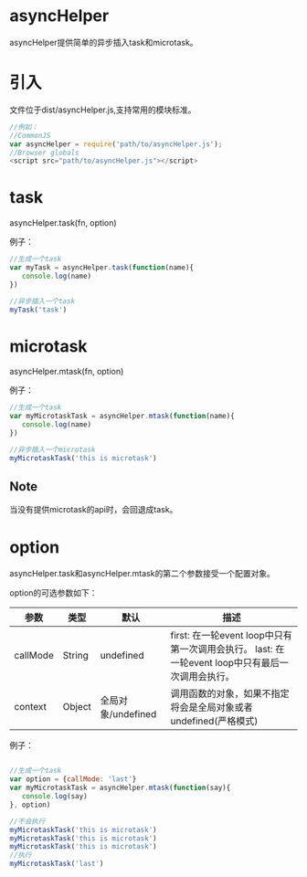 # asyncHelper

asyncHelper提供简单的异步插入task和microtask。

# 引入

文件位于dist/asyncHelper.js,支持常用的模块标准。
```js
//例如：
//CommonJS
var asyncHelper = require('path/to/asyncHelper.js');
//Browser globals
<script src="path/to/asyncHelper.js"></script>
```

# task

asyncHelper.task(fn, option)

例子：
```js
//生成一个task
var myTask = asyncHelper.task(function(name){
   console.log(name)
})

//异步插入一个task
myTask('task')

```
# microtask

asyncHelper.mtask(fn, option)

例子：
```js
//生成一个task
var myMicrotaskTask = asyncHelper.mtask(function(name){
   console.log(name)
})

//异步插入一个microtask
myMicrotaskTask('this is microtask')

```

## Note
当没有提供microtask的api时，会回退成task。

# option

asyncHelper.task和asyncHelper.mtask的第二个参数接受一个配置对象。

option的可选参数如下：

参数     |   类型  |     默认    |                        描述
------- | ------- | ---------- | -------------------------------------------------
callMode  | String | undefined | first: 在一轮event loop中只有第一次调用会执行。 last: 在一轮event loop中只有最后一次调用会执行。
context | Object | 全局对象/undefined | 调用函数的对象，如果不指定将会是全局对象或者undefined(严格模式)


例子：
```js

//生成一个task
var option = {callMode: 'last'}
var myMicrotaskTask = asyncHelper.mtask(function(say){
   console.log(say)
}, option)

//不会执行
myMicrotaskTask('this is microtask')
myMicrotaskTask('this is microtask')
myMicrotaskTask('this is microtask')
//执行
myMicrotaskTask('last')

```



